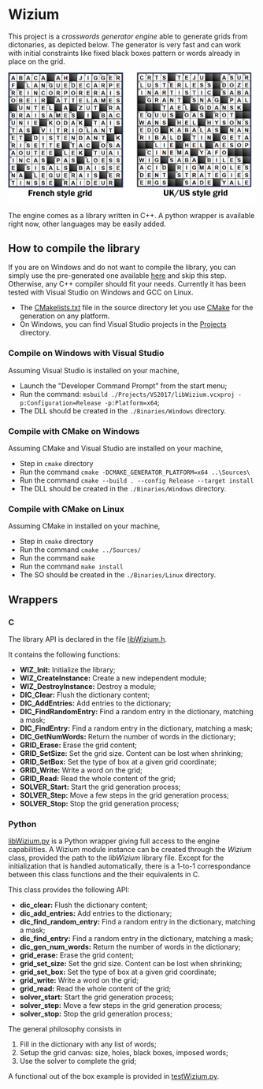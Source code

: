 # Wizium

This project is a *crosswords generator engine* able to generate grids from dictonaries, as depicted below. The generator is very fast and can work with initial constraints like fixed black boxes pattern or words already in place on the grid.

![Crosswords](./Pictures/Crosswords.png)

The engine comes as a library written in C++. A python wrapper is available right now, other languages may be easily added.


## How to compile the library

If you are on Windows and do not want to compile the library, you can simply use the pre-generated one available [here](./Binaries/Windows/libWizium_x64.dll) and skip this step. Otherwise, any C++ compiler should fit your needs. Currently it has been tested with Visual Studio on Windows and GCC on Linux.

* The [CMakelists.txt](./Sources/CMakeLists.txt) file in the source directory let you use [CMake](https://cmake.org/) for the generation on any platform.
* On Windows, you can find Visual Studio projects in the [Projects](./Projects/) directory.

### Compile on Windows with Visual Studio

Assuming Visual Studio is installed on your machine,

* Launch the "Developer Command Prompt" from the start menu;
* Run the command: ```msbuild ./Projects/VS2017/libWizium.vcxproj -p:Configuration=Release -p:Platform=x64```;
* The DLL should be created in the ```./Binaries/Windows``` directory.

### Compile with CMake on Windows

Assuming CMake and Visual Studio are installed on your machine,

* Step in ```cmake``` directory
* Run the command ```cmake -DCMAKE_GENERATOR_PLATFORM=x64 ..\Sources\```
* Run the command ```cmake --build . --config Release --target install```
* The DLL should be created in the ```./Binaries/Windows``` directory.
  
### Compile with CMake on Linux

Assuming CMake in installed on your machine,

* Step in ```cmake``` directory
* Run the command ```cmake ../Sources/```
* Run the command ```make```
* Run the command ```make install```
* The SO should be created in the ```./Binaries/Linux``` directory.


## Wrappers

### C
The library API is declared in the file [libWizium.h](./Sources/libWizium.h).

It contains the following functions:

* **WIZ_Init:** Initialize the library;
* **WIZ_CreateInstance:** Create a new independent module;
* **WIZ_DestroyInstance:** Destroy a module;
* **DIC_Clear:** Flush the dictionary content;
* **DIC_AddEntries:** Add entries to the dictionary;
* **DIC_FindRandomEntry:** Find a random entry in the dictionary, matching a mask;
* **DIC_FindEntry:** Find a random entry in the dictionary, matching a mask;
* **DIC_GetNumWords:** Return the number of words in the dictionary;
* **GRID_Erase:** Erase the grid content;
* **GRID_SetSize:** Set the grid size. Content can be lost when shrinking;
* **GRID_SetBox:** Set the type of box at a given grid coordinate;
* **GRID_Write:** Write a word on the grid;
* **GRID_Read:** Read the whole content of the grid;
* **SOLVER_Start:** Start the grid generation process;
* **SOLVER_Step:** Move a few steps in the grid generation process;
* **SOLVER_Stop:** Stop the grid generation process;

### Python

[libWizium.py](./Wrappers/Python/libWizium.py) is a Python wrapper giving full access to the engine capabilities. A Wizium module instance can be created through the *Wizium* class, provided the path to the *libWizium* library file. Except for the initialization that is handled automatically, there is a 1-to-1 correspondance between this class functions and the their equivalents in C.

This class provides the following API:

* **dic_clear:** Flush the dictionary content;
* **dic_add_entries:** Add entries to the dictionary;
* **dic_find_random_entry:** Find a random entry in the dictionary, matching a mask;
* **dic_find_entry:** Find a random entry in the dictionary, matching a mask;
* **dic_gen_num_words:** Return the number of words in the dictionary;
* **grid_erase:** Erase the grid content;
* **grid_set_size:** Set the grid size. Content can be lost when shrinking;
* **grid_set_box:** Set the type of box at a given grid coordinate;
* **grid_write:** Write a word on the grid;
* **grid_read:** Read the whole content of the grid;
* **solver_start:** Start the grid generation process;
* **solver_step:** Move a few steps in the grid generation process;
* **solver_stop:** Stop the grid generation process;

The general philosophy consists in 

1. Fill in the dictionary with any list of words;
2. Setup the grid canvas: size, holes, black boxes, imposed words;
3. Use the solver to complete the grid;

A functional out of the box example is provided in [testWizium.py](./Wrappers/Python/testWizium.py).

